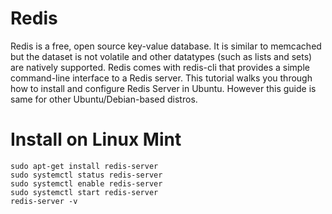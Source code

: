 # Redis
Redis is a free, open source key-value database. It is similar to memcached but the dataset is not volatile and other datatypes (such as lists and sets) are natively supported. Redis comes with redis-cli that provides a simple command-line interface to a Redis server. This tutorial walks you through how to install and configure Redis Server in Ubuntu. However this guide is same for other Ubuntu/Debian-based distros.
# Install on Linux Mint 
```
sudo apt-get install redis-server
sudo systemctl status redis-server
sudo systemctl enable redis-server
sudo systemctl start redis-server
redis-server -v
```
